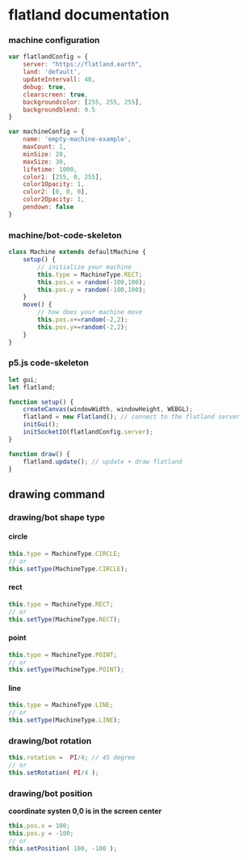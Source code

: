 # flatland documentation



### machine configuration

```javascript
var flatlandConfig = {
    server: "https://flatland.earth",
    land: 'default',
    updateIntervall: 40,
    debug: true,
    clearscreen: true,
    backgroundcolor: [255, 255, 255],
    backgroundblend: 0.5
}

var machineConfig = {
    name: 'empty-machine-example',
    maxCount: 1,
    minSize: 20,
    maxSize: 30,
    lifetime: 1000,
    color1: [255, 0, 255],
    color1Opacity: 1,
    color2: [0, 0, 0],
    color2Opacity: 1,
    pendown: false
}
```
### machine/bot-code-skeleton

```javascript
class Machine extends defaultMachine {
    setup() {
        // initialize your machine
        this.type = MachineType.RECT;
        this.pos.x = random(-100,100);
        this.pos.y = random(-100,100);
    }
    move() {
        // how does your machine move 
        this.pos.x+=random(-2,2);
        this.pos.y+=random(-2,2);
    }
}
```

### p5.js code-skeleton
```javascript
let gui;
let flatland;

function setup() {
    createCanvas(windowWidth, windowHeight, WEBGL);
    flatland = new Flatland(); // connect to the flatland server
    initGui();
    initSocketIO(flatlandConfig.server);
}

function draw() {
    flatland.update(); // update + draw flatland
}

```


## drawing command

### drawing/bot shape type

#### circle
```javascript
this.type = MachineType.CIRCLE;
// or
this.setType(MachineType.CIRCLE);
```
#### rect
```javascript
this.type = MachineType.RECT;
// or
this.setType(MachineType.RECT);
```
#### point
```javascript
this.type = MachineType.POINT;
// or
this.setType(MachineType.POINT);
```
#### line
```javascript
this.type = MachineType.LINE;
// or
this.setType(MachineType.LINE);
```

### drawing/bot rotation
```javascript
this.rotation =  PI/4; // 45 degree
// or
this.setRotation( PI/4 );
```

### drawing/bot position
**coordinate systen 0,0 is in the screen center**
```javascript
this.pos.x = 100;
this.pos.y = -100; 
// or
this.setPosition( 100, -100 );
```

